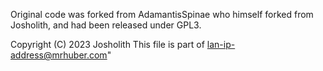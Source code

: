 Original code was forked from AdamantisSpinae who himself forked from Josholith, and had been released under GPL3.

  Copyright (C) 2023 Josholith
  This file is part of lan-ip-address@mrhuber.com"

